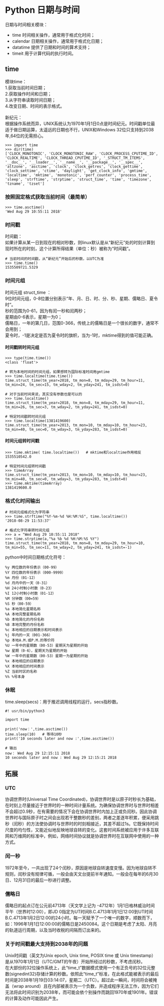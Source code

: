 # Python 日期与时间
日期与时间相关模块：</br>
* time 时间相关操作，通常用于格式化时间；</br>
* calendar 日期相关操作，通常用于格式化日期；</br>
* datatime 提供了日期和时间的算术支持；</br>
* timeit 用于计算代码的执行时间。</br>

## time
模块time：</br>
1.获取当前时间日期；</br>
2.获取操作时间和日期；</br>
3.从字符串读取时间日期；</br>
4.改变日期、时间的表示格式。</br>
</br>
新纪元：</br>
根据操作系统而异，UNIX系统认为1970年1月1日0点是时间纪元。时间戳单位最适于做日期运算，太遥远的日期也不行，UNIX和Windows 32位只支持到2038年,64位的无需担心。</br>
```
>>> import time
>>> dir(time)
['CLOCK_MONOTONIC', 'CLOCK_MONOTONIC_RAW', 'CLOCK_PROCESS_CPUTIME_ID', 'CLOCK_REALTIME', 'CLOCK_THREAD_CPUTIME_ID', '_STRUCT_TM_ITEMS', '__doc__', '__loader__', '__name__', '__package__', '__spec__', 'altzone', 'asctime', 'clock', 'clock_getres', 'clock_gettime', 'clock_settime', 'ctime', 'daylight', 'get_clock_info', 'gmtime', 'localtime', 'mktime', 'monotonic', 'perf_counter', 'process_time', 'sleep', 'strftime', 'strptime', 'struct_time', 'time', 'timezone', 'tzname', 'tzset']
```
### 按照固定格式获取当前时间（最简单）
```
>>> time.asctime()
'Wed Aug 29 10:55:11 2018'
```
### 时间戳
时间戳：</br>
如果计算从某一日到现在的相对秒数，则linux默认是从“新纪元”处的时刻计算到现时所在的时刻，这个计算所得结果（单位：秒）被称为“时间戳”。</br>
```
# 当前时间的时间戳，从“新纪元”开始后的秒数，以UTC为准
>>> time.time()
1535509721.5329
```

### 时间元组
时间元组 struct_time ：</br>
9位时间元组，0-8位置分别表示“年、月、日、时、分、秒、星期、儒略日、夏令时”。</br>
秒的范围为0-61，因为有闰一秒和闰两秒；</br>
星期由0-6表示，星期一为0；</br>
儒略日，一年的第几日，范围0-366，传统上的儒略日是一个很长的数字，通常不会用到；</br>
夏令时，-1是决定是否为夏令时的旗帜，当为-1时，mktime得到的值可能正确。</br>

#### 时间戳转时间元组
```
>>> type(time.time())
<class 'float'>

# 转为本地时间的时间元组，如果想转为国际标准时间用gmtime
>>> time.localtime(time.time())
time.struct_time(tm_year=2018, tm_mon=8, tm_mday=29, tm_hour=11, tm_min=24, tm_sec=15, tm_wday=2, tm_yday=241, tm_isdst=0)

# 对于当前时间来说，其实没有参数也是可以的
>>> time.localtime()
time.struct_time(tm_year=2018, tm_mon=8, tm_mday=29, tm_hour=11, tm_min=26, tm_sec=3, tm_wday=2, tm_yday=241, tm_isdst=0)

# 特定时间戳转时间元组
>>> time.localtime(1381419600)
time.struct_time(tm_year=2013, tm_mon=10, tm_mday=10, tm_hour=23, tm_min=40, tm_sec=0, tm_wday=3, tm_yday=283, tm_isdst=0)
```
#### 时间元组转时间戳
```
>>> time.mktime( time.localtime())   # mktime和localtime作用相反
1535510542.0

# 特定时间元组转时间戳
>>> timeArray
time.struct_time(tm_year=2013, tm_mon=10, tm_mday=10, tm_hour=23, tm_min=40, tm_sec=0, tm_wday=3, tm_yday=283, tm_isdst=0)
>>> time.mktime(timeArray)
1381419600.0
```
### 格式化时间输出
```
# 时间元组格式化为字符串
>>> time.strftime("%Y-%m-%d %H:%M:%S", time.localtime())
'2018-08-29 11:53:37'

# 格式化字符串转时间元组
>>> a = "Wed Aug 29 10:55:11 2018"
>>> time.strptime(a,"%a %b %d %H:%M:%S %Y")
time.struct_time(tm_year=2018, tm_mon=8, tm_mday=29, tm_hour=10, tm_min=55, tm_sec=11, tm_wday=2, tm_yday=241, tm_isdst=-1)
```
python中时间日期格式化符号：
```
%y 两位数的年份表示（00-99）
%Y 四位数的年份表示（000-9999）
%m 月份（01-12）
%d 月内中的一天（0-31）
%H 24小时制小时数（0-23）
%I 12小时制小时数（01-12）
%M 分钟数（00=59）
%S 秒（00-59）
%a 本地简化星期名称
%A 本地完整星期名称
%b 本地简化的月份名称
%B 本地完整的月份名称
%c 本地相应的日期表示和时间表示
%j 年内的一天（001-366）
%p 本地A.M.或P.M.的等价符
%U 一年中的星期数（00-53）星期天为星期的开始
%w 星期（0-6），星期天为星期的开始
%W 一年中的星期数（00-53）星期一为星期的开始
%x 本地相应的日期表示
%X 本地相应的时间表示
%Z 当前时区的名称
%% %号本身
```

### 休眠
time.sleep(secs)：用于推迟调用线程的运行，secs指秒数。
```
#! usr/bin/python3

import time

print('now：',time.asctime())
time.sleep(10)   # 等待10秒
print('10 seconds later and now :',time.asctime())

# 输出
now： Wed Aug 29 12:15:11 2018
10 seconds later and now : Wed Aug 29 12:15:21 2018
```

## 拓展
### UTC
协调世界时(Universal Time Coordinated)，协调世界时是以原子时秒长为基础，在时刻上尽量接近于世界时的一种时间计量系统。为确保协调世界时与世界时相差不会超过0.9秒，在有需要的情况下会在协调世界时内加上正或负闰秒。因此协调世界时与国际原子时之间会出现若干整数秒的差别，两者之差逐年积累，便采用跳秒（闰秒）的方法使协调时与世界时的时刻相接近，其差不超过1s。它既保持时间尺度的均匀性，又能近似地反映地球自转的变化。这套时间系统被应用于许多互联网和万维网的标准中，例如，网络时间协议就是协调世界时在互联网中使用的一种方式。

### 闰一秒
1972年至今，一共出现了24个闰秒，原因是地球自转速度变慢。因为地球自转不规则，闰秒没有规律可循，一般会由天文台提前半年通知。一般会在每年的6月30日、12月31日的最后一秒进行调整。

### 儒略日
儒略日的起点订在公元前4713年（天文学上记为 -4712年）1月1日格林威治时间平午（世界时12:00），即JD 0指定为UT时间B.C.4713年1月1日12:00到UT时间B.C.4713年1月2日12:00的24小时。每一天赋予了一个唯一的数字，顺数而下，如：1996年1月1日12:00:00的儒略日是2450084。这个日期是考虑了太阳、月亮的轨道运行周期，以及当时收税的间隔而订出来的。

### 关于时间戳最大支持到2038年的问题
Unix时间戳（英文为Unix epoch, Unix time, POSIX time 或 Unix timestamp）是从1970年1月1日（UTC/GMT的午夜）开始所经过的秒数，不考虑闰秒。 </br>
在大部份的32位操作系统上，此“time_t”数据模式使用一个有正负号的32位元整数(signedint32)存储计算的秒数。依照此“time_t”标准，在此格式能被表示的最后时间是2038年1月19日03:14:07，星期二（UTC）。超过此一瞬间，时间将会被掩盖（wrap around）且在内部被表示为一个负数，并造成程序无法工作，因为它们无法将此时间识别为2038年，而可能会依个别操作而跳回1970年或1901年。错误的计算及动作可能因此产生。

